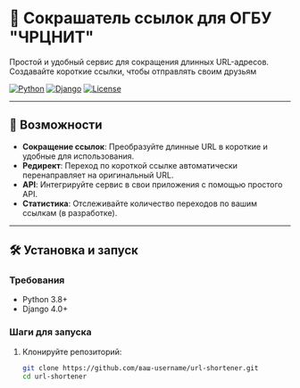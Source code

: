 # 🔗 Сокрашатель ссылок для ОГБУ "ЧРЦНИТ"

Простой и удобный сервис для сокращения длинных URL-адресов. Создавайте короткие ссылки, чтобы отправлять своим друзьям

[![Python](https://img.shields.io/badge/Python-3.8%2B-blue)](https://www.python.org/)
[![Django](https://img.shields.io/badge/Django-4.0%2B-green)](https://www.djangoproject.com/)
[![License](https://img.shields.io/badge/License-MIT-yellow)](https://opensource.org/licenses/MIT)

---

## 🚀 Возможности

- **Сокращение ссылок**: Преобразуйте длинные URL в короткие и удобные для использования.
- **Редирект**: Переход по короткой ссылке автоматически перенаправляет на оригинальный URL.
- **API**: Интегрируйте сервис в свои приложения с помощью простого API.
- **Статистика**: Отслеживайте количество переходов по вашим ссылкам (в разработке).

---

## 🛠 Установка и запуск

### Требования

- Python 3.8+
- Django 4.0+

### Шаги для запуска

1. Клонируйте репозиторий:
   ```bash
   git clone https://github.com/ваш-username/url-shortener.git
   cd url-shortener
